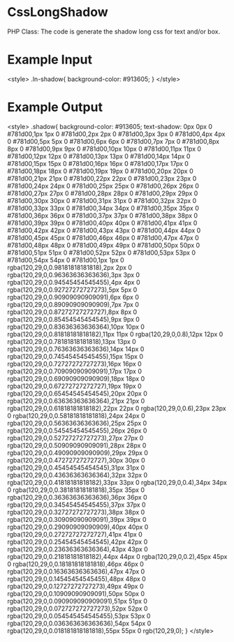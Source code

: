 # CssLongShadow
PHP Class: The code is generate the shadow long css for text and/or box.

# Example Input
<?php 
    require_once('CssLongShadow.php');
?>

\<style\>
.ln-shadow{
    background-color: #913605;
    <?=CssLongShadow::get('text', "#913605", 55, true, false, 'right');?>
}
\</style\>

# Example Output

\<style\>
.shadow{
    background-color: #913605;
    text-shadow: 0px 0px 0 #781d00,1px 1px 0 #781d00,2px 2px 0 #781d00,3px 3px 0 #781d00,4px 4px 0 #781d00,5px 5px 0 #781d00,6px 6px 0 #781d00,7px 7px 0 #781d00,8px 8px 0 #781d00,9px 9px 0 #781d00,10px 10px 0 #781d00,11px 11px 0 #781d00,12px 12px 0 #781d00,13px 13px 0 #781d00,14px 14px 0 #781d00,15px 15px 0 #781d00,16px 16px 0 #781d00,17px 17px 0 #781d00,18px 18px 0 #781d00,19px 19px 0 #781d00,20px 20px 0 #781d00,21px 21px 0 #781d00,22px 22px 0 #781d00,23px 23px 0 #781d00,24px 24px 0 #781d00,25px 25px 0 #781d00,26px 26px 0 #781d00,27px 27px 0 #781d00,28px 28px 0 #781d00,29px 29px 0 #781d00,30px 30px 0 #781d00,31px 31px 0 #781d00,32px 32px 0 #781d00,33px 33px 0 #781d00,34px 34px 0 #781d00,35px 35px 0 #781d00,36px 36px 0 #781d00,37px 37px 0 #781d00,38px 38px 0 #781d00,39px 39px 0 #781d00,40px 40px 0 #781d00,41px 41px 0 #781d00,42px 42px 0 #781d00,43px 43px 0 #781d00,44px 44px 0 #781d00,45px 45px 0 #781d00,46px 46px 0 #781d00,47px 47px 0 #781d00,48px 48px 0 #781d00,49px 49px 0 #781d00,50px 50px 0 #781d00,51px 51px 0 #781d00,52px 52px 0 #781d00,53px 53px 0 #781d00,54px 54px 0 #781d00,1px 1px 0 rgba(120,29,0,0.98181818181818),2px 2px 0 rgba(120,29,0,0.96363636363636),3px 3px 0 rgba(120,29,0,0.94545454545455),4px 4px 0 rgba(120,29,0,0.92727272727273),5px 5px 0 rgba(120,29,0,0.90909090909091),6px 6px 0 rgba(120,29,0,0.89090909090909),7px 7px 0 rgba(120,29,0,0.87272727272727),8px 8px 0 rgba(120,29,0,0.85454545454545),9px 9px 0 rgba(120,29,0,0.83636363636364),10px 10px 0 rgba(120,29,0,0.81818181818182),11px 11px 0 rgba(120,29,0,0.8),12px 12px 0 rgba(120,29,0,0.78181818181818),13px 13px 0 rgba(120,29,0,0.76363636363636),14px 14px 0 rgba(120,29,0,0.74545454545455),15px 15px 0 rgba(120,29,0,0.72727272727273),16px 16px 0 rgba(120,29,0,0.70909090909091),17px 17px 0 rgba(120,29,0,0.69090909090909),18px 18px 0 rgba(120,29,0,0.67272727272727),19px 19px 0 rgba(120,29,0,0.65454545454545),20px 20px 0 rgba(120,29,0,0.63636363636364),21px 21px 0 rgba(120,29,0,0.61818181818182),22px 22px 0 rgba(120,29,0,0.6),23px 23px 0 rgba(120,29,0,0.58181818181818),24px 24px 0 rgba(120,29,0,0.56363636363636),25px 25px 0 rgba(120,29,0,0.54545454545455),26px 26px 0 rgba(120,29,0,0.52727272727273),27px 27px 0 rgba(120,29,0,0.50909090909091),28px 28px 0 rgba(120,29,0,0.49090909090909),29px 29px 0 rgba(120,29,0,0.47272727272727),30px 30px 0 rgba(120,29,0,0.45454545454545),31px 31px 0 rgba(120,29,0,0.43636363636364),32px 32px 0 rgba(120,29,0,0.41818181818182),33px 33px 0 rgba(120,29,0,0.4),34px 34px 0 rgba(120,29,0,0.38181818181818),35px 35px 0 rgba(120,29,0,0.36363636363636),36px 36px 0 rgba(120,29,0,0.34545454545455),37px 37px 0 rgba(120,29,0,0.32727272727273),38px 38px 0 rgba(120,29,0,0.30909090909091),39px 39px 0 rgba(120,29,0,0.29090909090909),40px 40px 0 rgba(120,29,0,0.27272727272727),41px 41px 0 rgba(120,29,0,0.25454545454545),42px 42px 0 rgba(120,29,0,0.23636363636364),43px 43px 0 rgba(120,29,0,0.21818181818182),44px 44px 0 rgba(120,29,0,0.2),45px 45px 0 rgba(120,29,0,0.18181818181818),46px 46px 0 rgba(120,29,0,0.16363636363636),47px 47px 0 rgba(120,29,0,0.14545454545455),48px 48px 0 rgba(120,29,0,0.12727272727273),49px 49px 0 rgba(120,29,0,0.10909090909091),50px 50px 0 rgba(120,29,0,0.090909090909091),51px 51px 0 rgba(120,29,0,0.072727272727273),52px 52px 0 rgba(120,29,0,0.054545454545455),53px 53px 0 rgba(120,29,0,0.036363636363636),54px 54px 0 rgba(120,29,0,0.018181818181818),55px 55px 0 rgb(120,29,0);
    }
\</style\>
